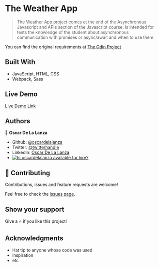# The Weather App

> The Weather App project comes at the end of the Asynchronous Javascript and APIs 
>section of the Javascript course. Is intended for tests the knowledge of the student about 
>asynchronous communication with promises or async/await and when to use them.

You can find the original requirements at [The Odin Project](https://www.theodinproject.com/courses/javascript/lessons/weather-app) 

## Built With

- JavaScript, HTML, CSS
- Webpack, Sass

## Live Demo

[Live Demo Link](https://raw.githack.com/oscardelalanza/the-weather-app/feature/weather/dist/index.html)

## Authors

👤 **Oscar De La Lanza**

- Github: [@oscardelalanza](https://github.com/oscardelalanza)
- Twitter: [@twitterhandle](https://twitter.com/oscardelalanza)
- Linkedin: [Oscar De La Lanza](https://linkedin.com/in/oscardelalanza/)
- [![Is oscardelalanza available for hire?](http://hireable.me/oscardelalanza)](http://hireable.me/p/oscardelalanza)

## 🤝 Contributing

Contributions, issues and feature requests are welcome!

Feel free to check the [issues page](issues/).

## Show your support

Give a ⭐️ if you like this project!

## Acknowledgments

- Hat tip to anyone whose code was used
- Inspiration
- etc